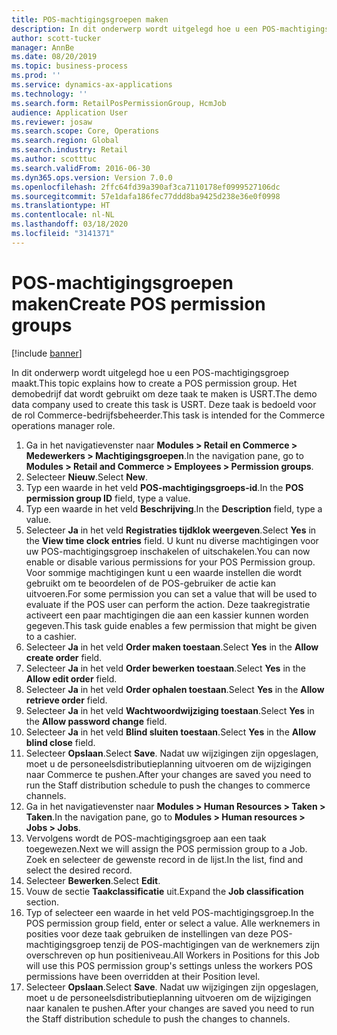 ```yaml
---
title: POS-machtigingsgroepen maken
description: In dit onderwerp wordt uitgelegd hoe u een POS-machtigingsgroep maakt.
author: scott-tucker
manager: AnnBe
ms.date: 08/20/2019
ms.topic: business-process
ms.prod: ''
ms.service: dynamics-ax-applications
ms.technology: ''
ms.search.form: RetailPosPermissionGroup, HcmJob
audience: Application User
ms.reviewer: josaw
ms.search.scope: Core, Operations
ms.search.region: Global
ms.search.industry: Retail
ms.author: scotttuc
ms.search.validFrom: 2016-06-30
ms.dyn365.ops.version: Version 7.0.0
ms.openlocfilehash: 2ffc64fd39a390af3ca7110178ef0999527106dc
ms.sourcegitcommit: 57e1dafa186fec77ddd8ba9425d238e36e0f0998
ms.translationtype: HT
ms.contentlocale: nl-NL
ms.lasthandoff: 03/18/2020
ms.locfileid: "3141371"
---
```

# <a name="create-pos-permission-groups"></a><span data-ttu-id="0523c-103">POS-machtigingsgroepen maken</span><span class="sxs-lookup"><span data-stu-id="0523c-103">Create POS permission groups</span></span>

[!include [banner](../includes/banner.md)]

<span data-ttu-id="0523c-104">In dit onderwerp wordt uitgelegd hoe u een POS-machtigingsgroep maakt.</span><span class="sxs-lookup"><span data-stu-id="0523c-104">This topic explains how to create a POS permission group.</span></span> <span data-ttu-id="0523c-105">Het demobedrijf dat wordt gebruikt om deze taak te maken is USRT.</span><span class="sxs-lookup"><span data-stu-id="0523c-105">The demo data company used to create this task is USRT.</span></span> <span data-ttu-id="0523c-106">Deze taak is bedoeld voor de rol Commerce-bedrijfsbeheerder.</span><span class="sxs-lookup"><span data-stu-id="0523c-106">This task is intended for the Commerce operations manager role.</span></span>

1. <span data-ttu-id="0523c-107">Ga in het navigatievenster naar **Modules > Retail en Commerce > Medewerkers > Machtigingsgroepen**.</span><span class="sxs-lookup"><span data-stu-id="0523c-107">In the navigation pane, go to **Modules > Retail and Commerce > Employees > Permission groups**.</span></span>
2. <span data-ttu-id="0523c-108">Selecteer **Nieuw**.</span><span class="sxs-lookup"><span data-stu-id="0523c-108">Select **New**.</span></span>
3. <span data-ttu-id="0523c-109">Typ een waarde in het veld **POS-machtigingsgroeps-id**.</span><span class="sxs-lookup"><span data-stu-id="0523c-109">In the **POS permission group ID** field, type a value.</span></span>
4. <span data-ttu-id="0523c-110">Typ een waarde in het veld **Beschrijving**.</span><span class="sxs-lookup"><span data-stu-id="0523c-110">In the **Description** field, type a value.</span></span>
5. <span data-ttu-id="0523c-111">Selecteer **Ja** in het veld **Registraties tijdklok weergeven**.</span><span class="sxs-lookup"><span data-stu-id="0523c-111">Select **Yes** in the **View time clock entries** field.</span></span> <span data-ttu-id="0523c-112">U kunt nu diverse machtigingen voor uw POS-machtigingsgroep inschakelen of uitschakelen.</span><span class="sxs-lookup"><span data-stu-id="0523c-112">You can now enable or disable various permissions for your POS Permission group.</span></span> <span data-ttu-id="0523c-113">Voor sommige machtigingen kunt u een waarde instellen die wordt gebruikt om te beoordelen of de POS-gebruiker de actie kan uitvoeren.</span><span class="sxs-lookup"><span data-stu-id="0523c-113">For some permission you can set a value that will be used to evaluate if the POS user can perform the action.</span></span> <span data-ttu-id="0523c-114">Deze taakregistratie activeert een paar machtigingen die aan een kassier kunnen worden gegeven.</span><span class="sxs-lookup"><span data-stu-id="0523c-114">This task guide enables a few permission that might be given to a cashier.</span></span>  
6. <span data-ttu-id="0523c-115">Selecteer **Ja** in het veld **Order maken toestaan**.</span><span class="sxs-lookup"><span data-stu-id="0523c-115">Select **Yes** in the **Allow create order** field.</span></span>
7. <span data-ttu-id="0523c-116">Selecteer **Ja** in het veld **Order bewerken toestaan**.</span><span class="sxs-lookup"><span data-stu-id="0523c-116">Select **Yes** in the **Allow edit order** field.</span></span>
8. <span data-ttu-id="0523c-117">Selecteer **Ja** in het veld **Order ophalen toestaan**.</span><span class="sxs-lookup"><span data-stu-id="0523c-117">Select **Yes** in the **Allow retrieve order** field.</span></span>
9. <span data-ttu-id="0523c-118">Selecteer **Ja** in het veld **Wachtwoordwijziging toestaan**.</span><span class="sxs-lookup"><span data-stu-id="0523c-118">Select **Yes** in the **Allow password change** field.</span></span>
10. <span data-ttu-id="0523c-119">Selecteer **Ja** in het veld **Blind sluiten toestaan**.</span><span class="sxs-lookup"><span data-stu-id="0523c-119">Select **Yes** in the **Allow blind close** field.</span></span>
11. <span data-ttu-id="0523c-120">Selecteer **Opslaan**.</span><span class="sxs-lookup"><span data-stu-id="0523c-120">Select **Save**.</span></span> <span data-ttu-id="0523c-121">Nadat uw wijzigingen zijn opgeslagen, moet u de personeelsdistributieplanning uitvoeren om de wijzigingen naar Commerce te pushen.</span><span class="sxs-lookup"><span data-stu-id="0523c-121">After your changes are saved you need to run the Staff distribution schedule to push the changes to commerce channels.</span></span> 
12. <span data-ttu-id="0523c-122">Ga in het navigatievenster naar **Modules > Human Resources > Taken > Taken**.</span><span class="sxs-lookup"><span data-stu-id="0523c-122">In the navigation pane, go to **Modules > Human resources > Jobs > Jobs**.</span></span>
13. <span data-ttu-id="0523c-123">Vervolgens wordt de POS-machtigingsgroep aan een taak toegewezen.</span><span class="sxs-lookup"><span data-stu-id="0523c-123">Next we will assign the POS permission group to a Job.</span></span> <span data-ttu-id="0523c-124">Zoek en selecteer de gewenste record in de lijst.</span><span class="sxs-lookup"><span data-stu-id="0523c-124">In the list, find and select the desired record.</span></span>
14. <span data-ttu-id="0523c-125">Selecteer **Bewerken**.</span><span class="sxs-lookup"><span data-stu-id="0523c-125">Select **Edit**.</span></span>
15. <span data-ttu-id="0523c-126">Vouw de sectie **Taakclassificatie** uit.</span><span class="sxs-lookup"><span data-stu-id="0523c-126">Expand the **Job classification** section.</span></span>
16. <span data-ttu-id="0523c-127">Typ of selecteer een waarde in het veld POS-machtigingsgroep.</span><span class="sxs-lookup"><span data-stu-id="0523c-127">In the POS permission group field, enter or select a value.</span></span> <span data-ttu-id="0523c-128">Alle werknemers in posities voor deze taak gebruiken de instellingen van deze POS-machtigingsgroep tenzij de POS-machtigingen van de werknemers zijn overschreven op hun positieniveau.</span><span class="sxs-lookup"><span data-stu-id="0523c-128">All Workers in Positions for this Job will use this POS permission group's settings unless the workers POS permissions have been overridden at their Position level.</span></span>  
17. <span data-ttu-id="0523c-129">Selecteer **Opslaan**.</span><span class="sxs-lookup"><span data-stu-id="0523c-129">Select **Save**.</span></span> <span data-ttu-id="0523c-130">Nadat uw wijzigingen zijn opgeslagen, moet u de personeelsdistributieplanning uitvoeren om de wijzigingen naar kanalen te pushen.</span><span class="sxs-lookup"><span data-stu-id="0523c-130">After your changes are saved you need to run the Staff distribution schedule to push the changes to channels.</span></span>  

